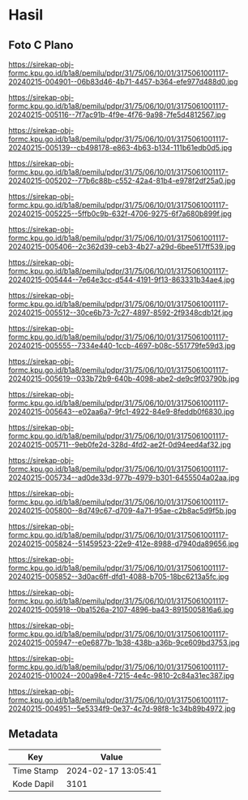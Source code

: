 # Hasil

## Foto C Plano

https://sirekap-obj-formc.kpu.go.id/b1a8/pemilu/pdpr/31/75/06/10/01/3175061001117-20240215-004901--06b83d46-4b71-4457-b364-efe977d488d0.jpg

https://sirekap-obj-formc.kpu.go.id/b1a8/pemilu/pdpr/31/75/06/10/01/3175061001117-20240215-005116--7f7ac91b-4f9e-4f76-9a98-7fe5d4812567.jpg

https://sirekap-obj-formc.kpu.go.id/b1a8/pemilu/pdpr/31/75/06/10/01/3175061001117-20240215-005139--cb498178-e863-4b63-b134-111b61edb0d5.jpg

https://sirekap-obj-formc.kpu.go.id/b1a8/pemilu/pdpr/31/75/06/10/01/3175061001117-20240215-005202--77b6c88b-c552-42a4-81b4-e978f2df25a0.jpg

https://sirekap-obj-formc.kpu.go.id/b1a8/pemilu/pdpr/31/75/06/10/01/3175061001117-20240215-005225--5ffb0c9b-632f-4706-9275-6f7a680b899f.jpg

https://sirekap-obj-formc.kpu.go.id/b1a8/pemilu/pdpr/31/75/06/10/01/3175061001117-20240215-005406--2c362d39-ceb3-4b27-a29d-6bee517ff539.jpg

https://sirekap-obj-formc.kpu.go.id/b1a8/pemilu/pdpr/31/75/06/10/01/3175061001117-20240215-005444--7e64e3cc-d544-4191-9f13-863331b34ae4.jpg

https://sirekap-obj-formc.kpu.go.id/b1a8/pemilu/pdpr/31/75/06/10/01/3175061001117-20240215-005512--30ce6b73-7c27-4897-8592-2f9348cdb12f.jpg

https://sirekap-obj-formc.kpu.go.id/b1a8/pemilu/pdpr/31/75/06/10/01/3175061001117-20240215-005555--7334e440-1ccb-4697-b08c-551779fe59d3.jpg

https://sirekap-obj-formc.kpu.go.id/b1a8/pemilu/pdpr/31/75/06/10/01/3175061001117-20240215-005619--033b72b9-640b-4098-abe2-de9c9f03790b.jpg

https://sirekap-obj-formc.kpu.go.id/b1a8/pemilu/pdpr/31/75/06/10/01/3175061001117-20240215-005643--e02aa6a7-9fc1-4922-84e9-8feddb0f6830.jpg

https://sirekap-obj-formc.kpu.go.id/b1a8/pemilu/pdpr/31/75/06/10/01/3175061001117-20240215-005711--9eb0fe2d-328d-4fd2-ae2f-0d94eed4af32.jpg

https://sirekap-obj-formc.kpu.go.id/b1a8/pemilu/pdpr/31/75/06/10/01/3175061001117-20240215-005734--ad0de33d-977b-4979-b301-6455504a02aa.jpg

https://sirekap-obj-formc.kpu.go.id/b1a8/pemilu/pdpr/31/75/06/10/01/3175061001117-20240215-005800--8d749c67-d709-4a71-95ae-c2b8ac5d9f5b.jpg

https://sirekap-obj-formc.kpu.go.id/b1a8/pemilu/pdpr/31/75/06/10/01/3175061001117-20240215-005824--51459523-22e9-412e-8988-d7940da89656.jpg

https://sirekap-obj-formc.kpu.go.id/b1a8/pemilu/pdpr/31/75/06/10/01/3175061001117-20240215-005852--3d0ac6ff-dfd1-4088-b705-18bc6213a5fc.jpg

https://sirekap-obj-formc.kpu.go.id/b1a8/pemilu/pdpr/31/75/06/10/01/3175061001117-20240215-005918--0ba1526a-2107-4896-ba43-8915005816a6.jpg

https://sirekap-obj-formc.kpu.go.id/b1a8/pemilu/pdpr/31/75/06/10/01/3175061001117-20240215-005947--e0e6877b-1b38-438b-a36b-9ce609bd3753.jpg

https://sirekap-obj-formc.kpu.go.id/b1a8/pemilu/pdpr/31/75/06/10/01/3175061001117-20240215-010024--200a98e4-7215-4e4c-9810-2c84a31ec387.jpg

https://sirekap-obj-formc.kpu.go.id/b1a8/pemilu/pdpr/31/75/06/10/01/3175061001117-20240215-004951--5e5334f9-0e37-4c7d-98f8-1c34b89b4972.jpg


## Metadata

| Key        | Value               |
| ---------- | ------------------- |
| Time Stamp | 2024-02-17 13:05:41 |
| Kode Dapil | 3101                |



